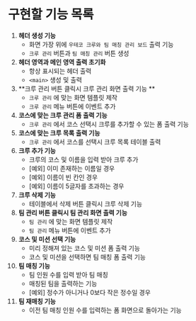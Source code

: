 # 구현할 기능 목록

1. **헤더 생성 기능**
   * 화면 가장 위에 `우테코 크루와 팀 매칭 관리 보드` 출력 기능
   * `크루 관리` 버튼과 `팀 매칭 관리` 버튼 생성
2. **헤더 영역과 메인 영역 출력 초기화**
   * 항상 표시되는 헤더 출력
   * `<main>` 생성 및 출력
3. **크루 관리 버튼 클릭시 크루 관리 화면 출력 기능 **
   * `크루 관리` 에 맞는 화면 템플릿 제작
   * `크루 관리` 메뉴 버튼에 이벤트 추가
4. **코스에 맞는 크루 관리 폼 출력 기능**
   * `크루 관리` 에서 코스 선택시 크루를 추가할 수 있는 폼 출력 기능
5. **코스에 맞는 크루 목록 출력 기능**
   * `크루 관리` 에서 코스를 선택시 크루 목록 테이블 출력
6. **크루 추가 기능**
   * 크루의 코스 및 이름을 입력 받아 크루 추가
   * [예외] 이미 존재하는 이름일 경우
   * [예외] 이름이 빈 칸인 경우
   * [예외] 이름이 5글자를 초과하는 경우
7. **크루 삭제 기능**
   * 테이블에서 삭제 버튼 클릭시 크루 삭제 기능
8. **팀 관리 버튼 클릭시 팀 관리 화면 출력 기능**
   * `팀 관리` 에 맞는 화면 템플릿 제작
   * `팀 관리` 메뉴 버튼에 이벤트 추가
9. **코스 및 미션 선택 기능**
   * 미리 정해져 있는 코스 및 미션 폼 출력 기능
   * 코스 및 미션을 선택하면 팀 매칭 폼 출력 기능
10. **팀 매칭 기능**
    * 팀 인원 수를 입력 받아 팀 매칭
    * 매칭된 팀을 출력하는 기능
    * [예외] 정수가 아니거나 0보다 작은 정수일 경우
11. **팀 재매칭 기능**
    * 이전 팀 매칭 인원 수를 입력하는 폼 화면으로 돌아가는 기능